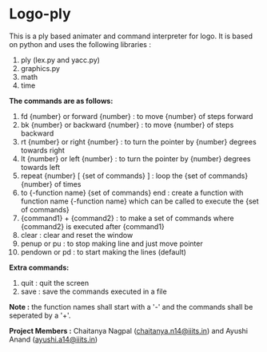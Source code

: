 # Logo-ply
This is a ply based animater and command interpreter for logo.
It is based on python and uses the following libraries :
1. ply (lex.py and yacc.py)
2. graphics.py
3. math
4. time

**The commands are as follows:**
1. fd {number} or forward {number} : to move {number} of steps forward
2. bk {number} or backward {number} : to move {number} of steps backward
3. rt {number} or right {number} : to turn the pointer by {number} degrees towards right
4. lt {number} or left {number} : to turn the pointer by {number} degrees towards left
5. repeat {number} [ {set of commands} ] : loop the {set of commands} {number} of times
6. to {-function name} {set of commands} end : create a function with function name {-function name} which can be called to execute the {set of commands}
7. {command1} + {command2} : to make a set of commands where {command2} is executed after {command1}
8. clear : clear and reset the window
9. penup or pu : to stop making line and just move pointer
10. pendown or pd : to start making the lines (default)

**Extra commands:**
1. quit : quit the screen
2. save : save the commands executed in a file

**Note :** the function names shall start with a '-' and the commands shall be seperated by a '+'. 

**Project Members :** Chaitanya Nagpal (chaitanya.n14@iiits.in) and Ayushi Anand (ayushi.a14@iiits.in)
